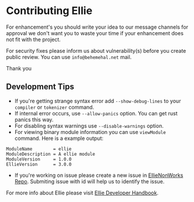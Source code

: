 # Contributing Ellie

For enhancement's you should write your idea to our message channels for approval we don't want you to waste your time if your enhancement does not fit with the project.

For security fixes please inform us about vulnerability(s) before you create public review. You can use `info@behemehal.net` mail.

Thank you

## Development Tips

- If you're getting strange syntax error add `--show-debug-lines` to your `compiler` or `tokenizer` command.
- If internal error occurs, use `--allow-panics` option. You can get rust panics this way.
- For disabling syntax warnings use `--disable-warnings` option.
- For viewing binary module information you can use `viewModule` command. Here is a example output:
```
ModuleName        = ellie
ModuleDescription = A ellie module
ModuleVersion     = 1.0.0
EllieVersion      = 3.0.0
```
- If you're working on issue please create a new issue in [EllieNonWorks Repo](https://github.com/behemehal/EllieNonWorks). Submiting issue with id will help us to identify the issue.

For more info about Ellie please visit [Ellie Developer Handbook](DeveloperHandbook.md).